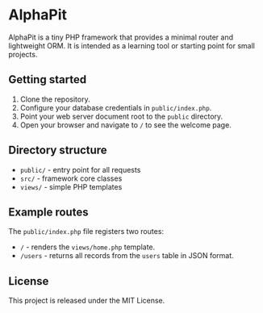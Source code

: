 # AlphaPit

AlphaPit is a tiny PHP framework that provides a minimal router and lightweight ORM. It is intended as a learning tool or starting point for small projects.

## Getting started

1. Clone the repository.
2. Configure your database credentials in `public/index.php`.
3. Point your web server document root to the `public` directory.
4. Open your browser and navigate to `/` to see the welcome page.

## Directory structure

- `public/` - entry point for all requests
- `src/` - framework core classes
- `views/` - simple PHP templates

## Example routes

The `public/index.php` file registers two routes:

- `/` - renders the `views/home.php` template.
- `/users` - returns all records from the `users` table in JSON format.

## License

This project is released under the MIT License.
